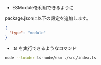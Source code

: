 - ESModuleを利用できるように

package.jsonに以下の設定を追加します。

```json
{
  "type": "module"
}
```

- .ts を実行できるようなコマンド

```sh
node --loader ts-node/esm ./src/index.ts
```